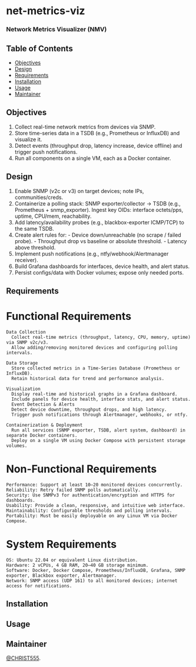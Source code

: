# net-metrics-viz
### Network Metrics Visualizer (NMV)

## Table of Contents
- [Objectives](#Objectives)
- [Design](#Design)
- [Requirements](#Requirements)
- [Installation](#Installation)
- [Usage](#Usage)
- [Maintainer](#Maintainer)

## Objectives

  1. Collect real-time network metrics from devices via SNMP.
  2. Store time-series data in a TSDB (e.g., Prometheus or InfluxDB) and visualize it.
  3. Detect events (throughput drop, latency increase, device offline) and trigger push notifications.
  4. Run all components on a single VM, each as a Docker container.
     
## Design 

  1. Enable SNMP (v2c or v3) on target devices; note IPs, communities/creds.
  2. Containerize a polling stack: SNMP exporter/collector → TSDB (e.g., Prometheus + snmp_exporter).
     Ingest key OIDs: interface octets/pps, uptime, CPU/mem, reachability.
  3. Add latency/availability probes (e.g., blackbox-exporter ICMP/TCP) to the same TSDB.
  4. Create alert rules for:
            - Device down/unreachable (no scrape / failed probe).
            - Throughput drop vs baseline or absolute threshold.
            - Latency above threshold.
  5. Implement push notifications (e.g., ntfy/webhook/Alertmanager receiver).
  6. Build Grafana dashboards for interfaces, device health, and alert status.
  7. Persist configs/data with Docker volumes; expose only needed ports.

## Requirements 
  # Functional Requirements
    
    Data Collection
      Collect real-time metrics (throughput, latency, CPU, memory, uptime) via SNMP v2c/v3.
      Allow adding/removing monitored devices and configuring polling intervals.
    
    Data Storage
      Store collected metrics in a Time-Series Database (Prometheus or InfluxDB).
      Retain historical data for trend and performance analysis.
   
    Visualization
      Display real-time and historical graphs in a Grafana dashboard.
      Include panels for device health, interface stats, and alert status.
      Event Detection & Alerts
      Detect device downtime, throughput drops, and high latency.
      Trigger push notifications through Alertmanager, webhooks, or ntfy.

    Containerization & Deployment
      Run all services (SNMP exporter, TSDB, alert system, dashboard) in separate Docker containers.
      Deploy on a single VM using Docker Compose with persistent storage volumes.
      
  # Non-Functional Requirements
  
    Performance: Support at least 10–20 monitored devices concurrently.
    Reliability: Retry failed SNMP polls automatically.
    Security: Use SNMPv3 for authentication/encryption and HTTPS for dashboards.
    Usability: Provide a clean, responsive, and intuitive web interface.
    Maintainability: Configurable thresholds and polling intervals.
    Portability: Must be easily deployable on any Linux VM via Docker Compose.

  # System Requirements
    OS: Ubuntu 22.04 or equivalent Linux distribution.
    Hardware: 2 vCPUs, 4 GB RAM, 20–40 GB storage minimum.
    Software: Docker, Docker Compose, Prometheus/InfluxDB, Grafana, SNMP exporter, Blackbox exporter, Alertmanager.
    Network: SNMP access (UDP 161) to all monitored devices; internet access for notifications.
    
## Installation

## Usage



## Maintainer

  [@CHRIST555](https://github.com/CHRIST555).


